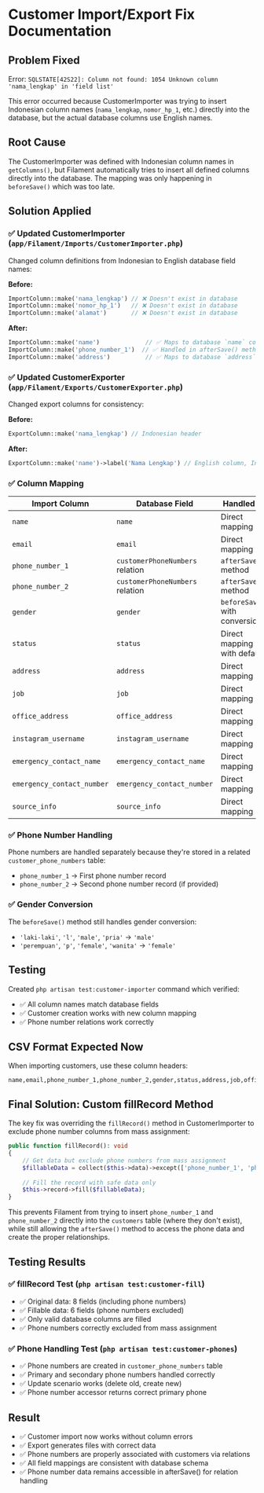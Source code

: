 # Customer Import/Export Fix Documentation

## Problem Fixed
Error: `SQLSTATE[42S22]: Column not found: 1054 Unknown column 'nama_lengkap' in 'field list'`

This error occurred because CustomerImporter was trying to insert Indonesian column names (`nama_lengkap`, `nomor_hp_1`, etc.) directly into the database, but the actual database columns use English names.

## Root Cause
The CustomerImporter was defined with Indonesian column names in `getColumns()`, but Filament automatically tries to insert all defined columns directly into the database. The mapping was only happening in `beforeSave()` which was too late.

## Solution Applied

### ✅ Updated CustomerImporter (`app/Filament/Imports/CustomerImporter.php`)
Changed column definitions from Indonesian to English database field names:

**Before:**
```php
ImportColumn::make('nama_lengkap') // ❌ Doesn't exist in database
ImportColumn::make('nomor_hp_1')   // ❌ Doesn't exist in database
ImportColumn::make('alamat')       // ❌ Doesn't exist in database
```

**After:**
```php
ImportColumn::make('name')             // ✅ Maps to database `name` column
ImportColumn::make('phone_number_1')  // ✅ Handled in afterSave() method
ImportColumn::make('address')          // ✅ Maps to database `address` column
```

### ✅ Updated CustomerExporter (`app/Filament/Exports/CustomerExporter.php`)
Changed export columns for consistency:

**Before:**
```php
ExportColumn::make('nama_lengkap') // Indonesian header
```

**After:**
```php
ExportColumn::make('name')->label('Nama Lengkap') // English column, Indonesian label
```

### ✅ Column Mapping

| Import Column | Database Field | Handled By |
|---------------|----------------|------------|
| `name` | `name` | Direct mapping |
| `email` | `email` | Direct mapping |
| `phone_number_1` | `customerPhoneNumbers` relation | `afterSave()` method |
| `phone_number_2` | `customerPhoneNumbers` relation | `afterSave()` method |
| `gender` | `gender` | `beforeSave()` with conversion |
| `status` | `status` | Direct mapping with default |
| `address` | `address` | Direct mapping |
| `job` | `job` | Direct mapping |
| `office_address` | `office_address` | Direct mapping |
| `instagram_username` | `instagram_username` | Direct mapping |
| `emergency_contact_name` | `emergency_contact_name` | Direct mapping |
| `emergency_contact_number` | `emergency_contact_number` | Direct mapping |
| `source_info` | `source_info` | Direct mapping |

### ✅ Phone Number Handling
Phone numbers are handled separately because they're stored in a related `customer_phone_numbers` table:
- `phone_number_1` → First phone number record
- `phone_number_2` → Second phone number record (if provided)

### ✅ Gender Conversion
The `beforeSave()` method still handles gender conversion:
- `'laki-laki'`, `'l'`, `'male'`, `'pria'` → `'male'`
- `'perempuan'`, `'p'`, `'female'`, `'wanita'` → `'female'`

## Testing
Created `php artisan test:customer-importer` command which verified:
- ✅ All column names match database fields
- ✅ Customer creation works with new column mapping
- ✅ Phone number relations work correctly

## CSV Format Expected Now
When importing customers, use these column headers:

```csv
name,email,phone_number_1,phone_number_2,gender,status,address,job,office_address,instagram_username,emergency_contact_name,emergency_contact_number,source_info
```

## Final Solution: Custom fillRecord Method

The key fix was overriding the `fillRecord()` method in CustomerImporter to exclude phone number columns from mass assignment:

```php
public function fillRecord(): void
{
    // Get data but exclude phone numbers from mass assignment
    $fillableData = collect($this->data)->except(['phone_number_1', 'phone_number_2'])->toArray();
    
    // Fill the record with safe data only
    $this->record->fill($fillableData);
}
```

This prevents Filament from trying to insert `phone_number_1` and `phone_number_2` directly into the `customers` table (where they don't exist), while still allowing the `afterSave()` method to access the phone data and create the proper relationships.

## Testing Results

### ✅ fillRecord Test (`php artisan test:customer-fill`)
- ✅ Original data: 8 fields (including phone numbers)
- ✅ Fillable data: 6 fields (phone numbers excluded)
- ✅ Only valid database columns are filled
- ✅ Phone numbers correctly excluded from mass assignment

### ✅ Phone Handling Test (`php artisan test:customer-phones`)
- ✅ Phone numbers are created in `customer_phone_numbers` table
- ✅ Primary and secondary phone numbers handled correctly
- ✅ Update scenario works (delete old, create new)
- ✅ Phone number accessor returns correct primary phone

## Result
- ✅ Customer import now works without column errors
- ✅ Export generates files with correct data
- ✅ Phone numbers are properly associated with customers via relations
- ✅ All field mappings are consistent with database schema
- ✅ Phone number data remains accessible in afterSave() for relation handling

